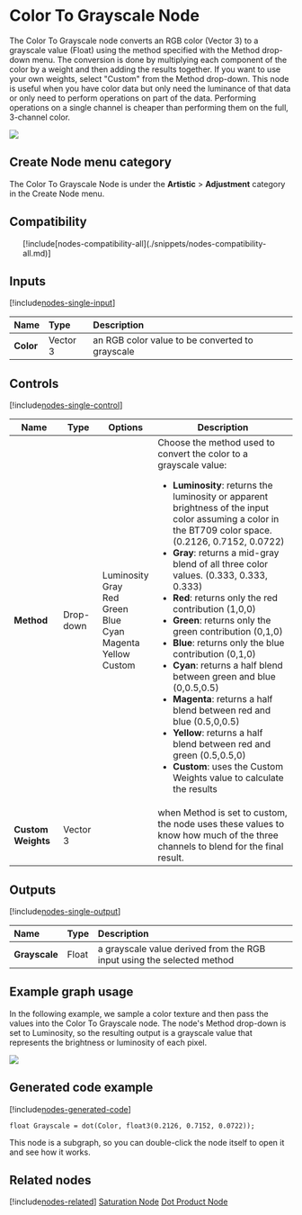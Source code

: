 # Color To Grayscale Node

The Color To Grayscale node converts an RGB color (Vector 3) to a grayscale value (Float) using the method specified with the Method drop-down menu. The conversion is done by multiplying each component of the color by a weight and then adding the results together. If you want to use your own weights, select "Custom" from the Method drop-down. This node is useful when you have color data but only need the luminance of that data or only need to perform operations on part of the data.  Performing operations on a single channel is cheaper than performing them on the full, 3-channel color.

![](images/)

## Create Node menu category

The Color To Grayscale Node is under the **Artistic** &gt; **Adjustment** category in the Create Node menu.

## Compatibility 

<ul>
    [!include[nodes-compatibility-all](./snippets/nodes-compatibility-all.md)]    <!-- ALL PIPELINES INCLUDE  -->
</ul> 


## Inputs 

[!include[nodes-single-input](./snippets/nodes-single-input.md)] <!-- SINGLE INPUT PORT INCLUDE -->

| **Name** | **Type** | **Description** |
| :------  | :------- | :-------------  |
|  **Color**  | Vector 3 | an RGB color value to be converted to grayscale                |

## Controls 

[!include[nodes-single-control](./snippets/nodes-single-control.md)]

<table>
    <thead>
        <tr>
            <th><strong>Name</strong></th>
            <th><strong>Type</strong></th>
            <th><strong>Options</strong></th>
            <th><strong>Description</strong></th>
        </tr>
    </thead>
    <tbody>
        <tr>
            <td><strong>Method</strong></td>
            <td>Drop-down</td>
            <td>Luminosity<br>Gray<br>Red<br>Green<br>Blue<br>Cyan<br>Magenta<br>Yellow<br>Custom</td>
            <td>Choose the method used to convert the color to a grayscale value:
				</br>
				<ul>
					<li><strong>Luminosity</strong>: returns the luminosity or apparent brightness of the input color assuming a color in the BT709 color space. (0.2126, 0.7152, 0.0722) </li>
					<li><strong>Gray</strong>: returns a mid-gray blend of all three color values. (0.333, 0.333, 0.333)</li>
					<li><strong>Red</strong>: returns only the red contribution (1,0,0)</li>
					<li><strong>Green</strong>: returns only the green contribution (0,1,0)</li>
					<li><strong>Blue</strong>: returns only the blue contribution (0,1,0)</li>
					<li><strong>Cyan</strong>: returns a half blend between green and blue (0,0.5,0.5)</li>
					<li><strong>Magenta</strong>: returns a half blend between red and blue (0.5,0,0.5)</li>
					<li><strong>Yellow</strong>: returns a half blend between red and green (0.5,0.5,0)</li>
                    <li><strong>Custom</strong>: uses the Custom Weights value to calculate the results</li>
				</ul>
				</td>
        </tr>
        <tr>
            <td><strong>Custom Weights</strong></td>
            <td>Vector 3</td>
            <td></td>
            <td>when Method is set to custom, the node uses these values to know how much of the three channels to blend for the final result.</td>
        </tr>
    </tbody>
</table>

## Outputs

[!include[nodes-single-output](./snippets/nodes-single-output.md)] <!-- SINGLE OUTPUT PORT INCLUDE -->

| **Name** | **Type** | **Description** |
| :------  | :------- | :-------------  |
|**Grayscale**|Float|a grayscale value derived from the RGB input using the selected method|

## Example graph usage 

In the following example, we sample a color texture and then pass the values into the Color To Grayscale node.  The node's Method drop-down is set to Luminosity, so the resulting output is a grayscale value that represents the brightness or luminosity of each pixel.

![](images/)

## Generated code example

[!include[nodes-generated-code](./snippets/nodes-generated-code.md)]

```
float Grayscale = dot(Color, float3(0.2126, 0.7152, 0.0722));
```
This node is a subgraph, so you can double-click the node itself to open it and see how it works.

## Related nodes 
[!include[nodes-related](./snippets/nodes-related.md)]
[Saturation Node](Saturation-Node.md)
[Dot Product Node](Dot-Product-Node.md)